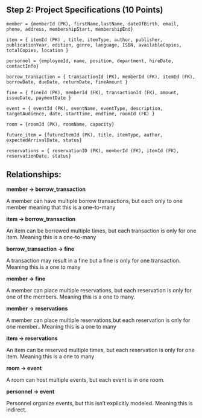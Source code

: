 ## Step 2: Project Specifications (10 Points)

	member = {memberId (PK), firstName,lastName, dateOfBirth, email, phone, address, membershipStart, membershipEnd}

	item = { itemId (PK) , title, itemType, author, publisher, publicationYear, edition, genre, language, ISBN, availableCopies, totalCopies, location }

	personnel = {employeeId, name, position, department, hireDate, contactInfo}
	
	borrow_transaction = { transactionId (PK), memberId (FK), itemId (FK), borrowDate, dueDate, returnDate, fineAmount }
	
	fine = { fineId (PK), memberId (FK), transactionId (FK), amount, issueDate, paymentDate }

	event = { eventId (PK), eventName, eventType, description, targetAudience, date, startTime, endTime, roomId (FK) }

	room = {roomId (PK), roomName, capacity}

	future_item = {futureItemId (PK), title, itemType, author, expectedArrivalDate, status}

	reservations = { reservationID (PK), memberId (FK), itemId (FK), reservationDate, status}

## Relationships:

**member -> borrow_transaction**

A member can have multiple borrow transactions, but each only to one member meaning that this is a one-to-many

**item -> borrow_transaction**

An item can be borrowed multiple times, but each transaction is only for one item. Meaning this is a one-to-many

**borrow_transaction -> fine**

A transaction may result in a fine but a fine is only for one transaction. Meaning this is a one to many

**member -> fine**

A member can place multiple reservations, but each reservation is only for one of the members. Meaning this is a one to many.

**member -> reservations**

A member can place multiple reservations,but each reservation is only for one member.. Meaning this is a one to many

**item -> reservations**

An item can be reserved multiple times, but each reservation is only for one item. Meaning this is a one to many

**room -> event**

A room can host multiple events, but each event is in one room.

**personnel -> event**

Personnel organize events, but this isn’t explicitly modeled. Meaning this is indirect.
